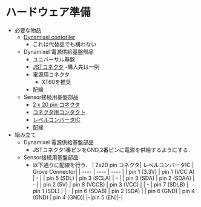 
# ハードウェア準備
- 必要な物品
    - [Dynamixel contorller](https://www.besttechnology.co.jp/modules/onlineshop/index.php?fct=photo&p=291)
        - これは代替品でも構わない
    - Dynamixel 電源供給基盤部品
        - ユニバーサル基盤
        - [JSTコネクタ](https://e-shop.robotis.co.jp/product.php?id=373)
            -購入先は一例
        - 電源用コネクタ
            - XT60を推奨
        - 配線
    - Sensor接続用基盤部品
        - [2 x 20 pin コネクタ](https://jp.misumi-ec.com/vona2/detail/222000486813/?HissuCode=PS-40SD-D4C2)
        - [コネクタ用コンタクト](https://jp.misumi-ec.com/vona2/detail/222000484057/?HissuCode=030-51307-001)
        - [レベルコンバータIC](https://ssci.to/2375)
        - 配線
- 組み立て
    - Dynamixel 電源供給基盤部品
        - JSTコネクタ1番ピンをGND,2番ピンに電源を供給するようにする．
    - Sensor接続用基盤部品
        - 以下通りに配線を行う．
            | 2x20 pin コネクタ| レベルコンバータIC | Grove Connector|
            | ---- | ---- | ---- |
            | pin 1 (3.3V) | pin 1 (VCC A) | - |
            | pin 5 (SDL) | pin 3 (SCLA) | - |
            | pin 3 (SDA) | pin 2 (SDAA) | - |
            | pin 2 (5V) | pin 8 (VCCB) | pin 3 (VCC) |
            | - | pin 7 (SDLB) | pin 1 (SDL) |
            | - | pin 6 (SDAB) | pin 2 (SDA) |
            | pin 6 (GND) | pin 4 (GND) | pin 4 (GND)|
            |-|pin 5 (EN)|-|

